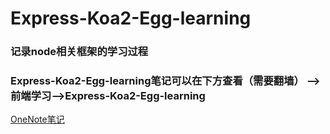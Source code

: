 # Express-Koa2-Egg-learning
### 记录node相关框架的学习过程
### Express-Koa2-Egg-learning笔记可以在下方查看（需要翻墙）  -->前端学习-->Express-Koa2-Egg-learning
[OneNote笔记](https://1drv.ms/u/s!AsRmC2wcOgkJgXkLnjhnEKVvR9x1)
